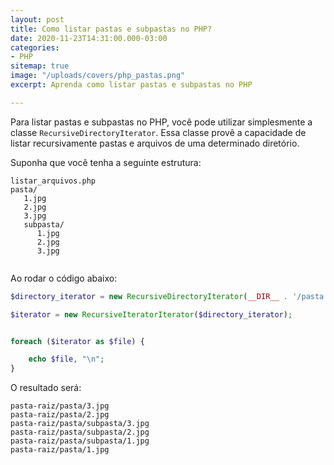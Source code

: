 ```yaml
---
layout: post
title: Como listar pastas e subpastas no PHP?
date: 2020-11-23T14:31:00.000-03:00
categories:
- PHP
sitemap: true
image: "/uploads/covers/php_pastas.png"
excerpt: Aprenda como listar pastas e subpastas no PHP

---
```

Para listar pastas e subpastas no PHP, você pode utilizar simplesmente a classe `RecursiveDirectoryIterator`.  Essa classe provê a capacidade de listar recursivamente pastas e arquivos de uma determinado diretório.


Suponha que você tenha a seguinte estrutura:

```
listar_arquivos.php
pasta/
   1.jpg
   2.jpg
   3.jpg
   subpasta/
      1.jpg
      2.jpg
      3.jpg
      
```

Ao rodar o código abaixo:

```php
$directory_iterator = new RecursiveDirectoryIterator(__DIR__ . '/pasta', RecursiveDirectoryIterator::SKIP_DOTS);

$iterator = new RecursiveIteratorIterator($directory_iterator);


foreach ($iterator as $file) {

	echo $file, "\n";
}
```

O resultado será:

```
pasta-raiz/pasta/3.jpg
pasta-raiz/pasta/2.jpg
pasta-raiz/pasta/subpasta/3.jpg
pasta-raiz/pasta/subpasta/2.jpg
pasta-raiz/pasta/subpasta/1.jpg
pasta-raiz/pasta/1.jpg
```